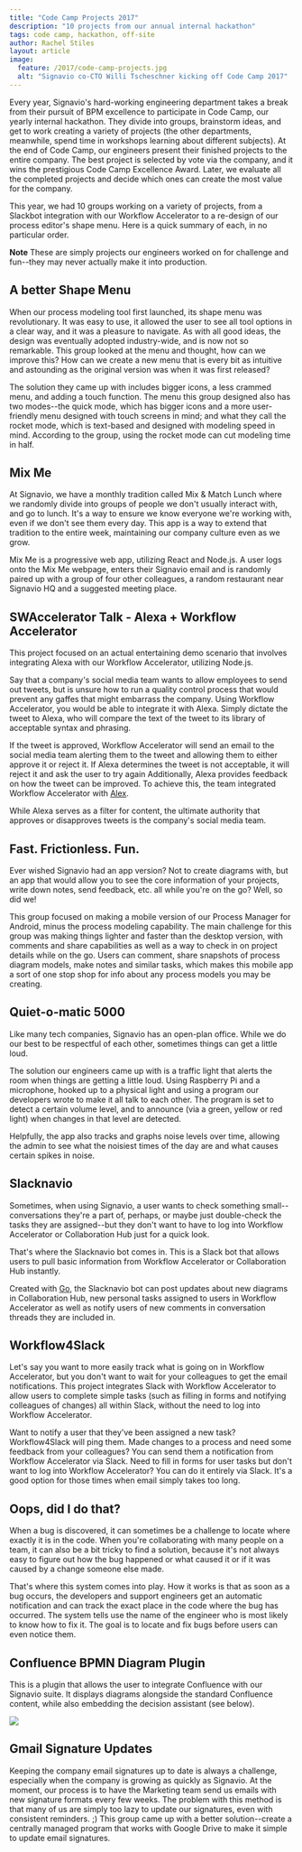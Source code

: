 ```yaml
---
title: "Code Camp Projects 2017"
description: "10 projects from our annual internal hackathon"
tags: code camp, hackathon, off-site
author: Rachel Stiles
layout: article
image:
  feature: /2017/code-camp-projects.jpg
  alt: "Signavio co-CTO Willi Tscheschner kicking off Code Camp 2017"
---
```


Every year, Signavio's hard-working engineering department takes a break from their pursuit of BPM excellence to participate in Code Camp, our yearly internal hackathon.
They divide into groups, brainstorm ideas, and get to work creating a variety of projects (the other departments, meanwhile, spend time in workshops learning about different subjects).
At the end of Code Camp, our engineers present their finished projects to the entire company.
The best project is selected by vote via the company, and it wins the prestigious Code Camp Excellence Award.
Later, we evaluate all the completed projects and decide which ones can create the most value for the company.

This year, we had 10 groups working on a variety of projects, from a Slackbot integration with our Workflow Accelerator to a re-design of our process editor's shape menu.
Here is a quick summary of each, in no particular order.

**Note** These are simply projects our engineers worked on for challenge and fun--they may never actually make it into production.


## A better Shape Menu

When our process modeling tool first launched, its shape menu was revolutionary. It was easy to use, it allowed the user to see all tool options in a clear way, and it was a pleasure to navigate.
As with all good ideas, the design was eventually adopted industry-wide, and is now not so remarkable.
This group looked at the menu and thought, how can we improve this?
How can we create a new menu that is every bit as intuitive and astounding as the original version was when it was first released?

The solution they came up with includes bigger icons, a less crammed menu, and adding a touch function.
The menu this group designed also has two modes--the quick mode, which has bigger icons and a more user-friendly menu designed with touch screens in mind; and what they call the rocket mode, which is text-based and designed with modeling speed in mind.
According to the group, using the rocket mode can cut modeling time in half.

## Mix Me

At Signavio, we have a monthly tradition called Mix & Match Lunch where we randomly divide into groups of people we don't usually interact with, and go to lunch.
It's a way to ensure we know everyone we're working with, even if we don't see them every day.
This app is a way to extend that tradition to the entire week, maintaining our company culture even as we grow.

Mix Me is a progressive web app, utilizing React and Node.js.
A user logs onto the Mix Me webpage, enters their Signavio email and is randomly paired up with a group of four other colleagues, a random restaurant near Signavio HQ and a suggested meeting place.

## SWAccelerator Talk - Alexa + Workflow Accelerator

This project focused on an actual entertaining demo scenario that involves integrating Alexa with our Workflow Accelerator, utilizing Node.js.

Say that a company's social media team wants to allow employees to send out tweets, but is unsure how to run a quality control process that would prevent any gaffes that might embarrass the company.
Using Workflow Accelerator, you would be able to integrate it with Alexa.
Simply dictate the tweet to Alexa, who will compare the text of the tweet to its library of acceptable syntax and phrasing.

If the tweet is approved, Workflow Accelerator will send an email to the social media team alerting them to the tweet and allowing them to either approve it or reject it.
If Alexa determines the tweet is not acceptable, it will reject it and ask the user to try again
Additionally, Alexa provides feedback on how the tweet can be improved. To achieve this, the team integrated Workflow Accelerator with [Alex](http://alexjs.com).

While Alexa serves as a filter for content, the ultimate authority that approves or disapproves tweets is the company's social media team.

## Fast. Frictionless. Fun.

Ever wished Signavio had an app version?
Not to create diagrams with, but an app that would allow you to see the core information of your projects, write down notes, send feedback, etc. all while you're on the go?
Well, so did we!

This group focused on making a mobile version of our Process Manager for Android, minus the process modeling capability.
The main challenge for this group was making things lighter and faster than the desktop version, with comments and share capabilities as well as a way to check in on project details while on the go.
Users can comment, share snapshots of process diagram models, make notes and similar tasks, which makes this mobile app a sort of one stop shop for info about any process models you may be creating.

## Quiet-o-matic 5000

Like many tech companies, Signavio has an open-plan office.
While we do our best to be respectful of each other, sometimes things can get a little loud.

The solution our engineers came up with is a traffic light that alerts the room when things are getting a little loud.
Using Raspberry Pi and a microphone, hooked up to a physical light and using a program our developers wrote to make it all talk to each other.
The program is set to detect a certain volume level, and to announce (via a green, yellow or red light) when changes in that level are detected.

Helpfully, the app also tracks and graphs noise levels over time, allowing the admin to see what the noisiest times of the day are and what causes certain spikes in noise.

## Slacknavio

Sometimes, when using Signavio, a user wants to check something small--conversations they're a part of, perhaps, or maybe just double-check the tasks they are assigned--but they don't want to have to log into Workflow Accelerator or Collaboration Hub just for a quick look.

That's where the Slacknavio bot comes in.
This is a Slack bot that allows users to pull basic information from Workflow Accelerator or Collaboration Hub instantly.

Created with [Go](https://golang.org/), the Slacknavio bot can post updates about new diagrams in Collaboration Hub, new personal tasks assigned to users in Workflow Accelerator as well as notify users of new comments in conversation threads they are included in.

## Workflow4Slack

Let's say you want to more easily track what is going on in Workflow Accelerator, but you don't want to wait for your colleagues to get the email notifications.
This project integrates Slack with Workflow Accelerator to allow users to complete simple tasks (such as filling in forms and notifying colleagues of changes) all within Slack, without the need to log into Workflow Accelerator.

Want to notify a user that they've been assigned a new task? Workflow4Slack will ping them.
Made changes to a process and need some feedback from your colleagues?
You can send them a notification from Workflow Accelerator via Slack.
Need to fill in forms for user tasks but don't want to log into Workflow Accelerator? You can do it entirely via Slack.
It's a good option for those times when email simply takes too long.

## Oops, did I do that?

When a bug is discovered, it can sometimes be a challenge to locate where exactly it is in the code.
When you're collaborating with many people on a team, it can also be a bit tricky to find a solution, because it's not always easy to figure out how the bug happened or what caused it or if it was caused by a change someone else made.

That's where this system comes into play. How it works is that as soon as a bug occurs, the developers and support engineers get an automatic notification and can track the exact place in the code where the bug has occurred.
The system tells use the name of the engineer who is most likely to know how to fix it. The goal is to locate and fix bugs before users can even notice them.


## Confluence BPMN Diagram Plugin

This is a plugin that allows the user to integrate Confluence with our Signavio suite.
It displays diagrams alongside the standard Confluence content, while also embedding the decision assistant (see below).

![](../2017/insert-hub-macro.gif)


## Gmail Signature Updates

Keeping the company email signatures up to date is always a challenge, especially when the company is growing as quickly as Signavio.
At the moment, our process is to have the Marketing team send us emails with new signature formats every few weeks.
The problem with this method is that many of us are simply too lazy to update our signatures, even with consistent reminders. ;)
This group came up with a better solution--create a centrally managed program that works with Google Drive to make it simple to update email signatures.

